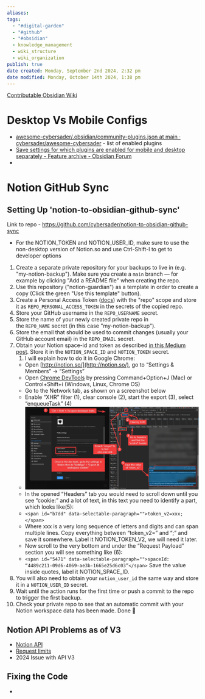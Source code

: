 ```yaml
---
aliases: 
tags:
  - "#digital-garden"
  - "#github"
  - "#obsidian"
  - knowledge_management
  - wiki_structure
  - wiki_organization
publish: true
date created: Monday, September 2nd 2024, 2:32 pm
date modified: Monday, October 14th 2024, 1:38 pm
---
```


[Contributable Obsidian Wiki](../../📁%2009%20-%20My%20Obsidian%20Stack/Contributable%20Obsidian%20Wiki/Contributable%20Obsidian%20Wiki.md)

# Desktop Vs Mobile Configs

- [awesome-cybersader/.obsidian/community-plugins.json at main · cybersader/awesome-cybersader](https://github.com/cybersader/awesome-cybersader/blob/main/.obsidian/community-plugins.json) - list of enabled plugins 
- [Save settings for which plugins are enabled for mobile and desktop separately - Feature archive - Obsidian Forum](https://forum.obsidian.md/t/save-settings-for-which-plugins-are-enabled-for-mobile-and-desktop-separately/36740) 
- 

# Notion GitHub Sync

## Setting Up 'notion-to-obsidian-github-sync'

Link to repo - https://github.com/cybersader/notion-to-obsidian-github-sync

- For the NOTION_TOKEN and NOTION_USER_ID, make sure to use the non-desktop version of Notion.so and use Ctrl-Shift-I to get to developer options

1. Create a separate private repository for your backups to live in (e.g. "my-notion-backup"). Make sure you create a `main` branch — for example by clicking "Add a README file" when creating the repo.
2. Use this repository ("notion-guardian") as a template in order to create a copy (Click the green "Use this template" button).
3. Create a Personal Access Token ([docs](https://docs.github.com/en/free-pro-team@latest/github/authenticating-to-github/creating-a-personal-access-token)) with the "repo" scope and store it as `REPO_PERSONAL_ACCESS_TOKEN` in the secrets of the copied repo.
4. Store your GitHub username in the `REPO_USERNAME` secret.
5. Store the name of your newly created private repo in the `REPO_NAME` secret (in this case "my-notion-backup").
6. Store the email that should be used to commit changes (usually your GitHub account email) in the `REPO_EMAIL` secret.
7. Obtain your Notion space-id and token as described [in this Medium post](https://medium.com/@arturburtsev/automated-notion-backups-f6af4edc298d). Store it in the `NOTION_SPACE_ID` and `NOTION_TOKEN` secret.
	1. I will explain how to do it in Google Chrome:
	- Open [http://notion.so/](http://notion.so/), go to “Settings & Members” → “Settings”
	- Open [Chrome DevTools](https://developers.google.com/web/tools/chrome-devtools) by pressing Command+Option+J (Mac) or Control+Shift+i (Windows, Linux, Chrome OS)
	- Go to the Network tab, as shown on a screenshot below
	- Enable “XHR” filter (1), clear console (2), start the export (3), select “enqueueTask” (4)
	- ![](_attachments/file-20241014133255265.png)
	- In the opened “Headers” tab you would need to scroll down until you see “cookie:” and a lot of text, in this text you need to identify a part, which looks like(5):
	- `<span id="b7dd" data-selectable-paragraph="">token_v2=xxx;</span>`
	- Where xxx is a very long sequence of letters and digits and can span multiple lines. Copy everything between “token\_v2=” and “;” and save it somewhere. Label it NOTION\_TOKEN\_V2, we will need it later.
	- Now scroll to the very bottom and under the “Request Payload” section you will see something like (6):
	- `<span id="5471" data-selectable-paragraph="">spaceId: “4489c211-09d6-4069-ae3b-1665e25d6c03”</span>`
Save the value inside quotes, label it NOTION\_SPACE\_ID.
8. You will also need to obtain your `notion_user_id` the same way and store it in a `NOTION_USER_ID` secret.
9. Wait until the action runs for the first time or push a commit to the repo to trigger the first backup.
10. Check your private repo to see that an automatic commit with your Notion workspace data has been made. Done 🙌

## Notion API Problems as of V3

- [Notion API](https://developers.notion.com/reference/intro)
- [Request limits](https://developers.notion.com/reference/request-limits)
- 2024 Issue with API V3

## Fixing the Code

- 